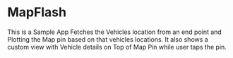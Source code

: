 # MapFlash
This is a Sample App Fetches the Vehicles location from an end point and Plotting the Map pin based on that vehicles locations. It also shows a custom view with Vehicle details on Top of Map Pin while user taps the pin.
